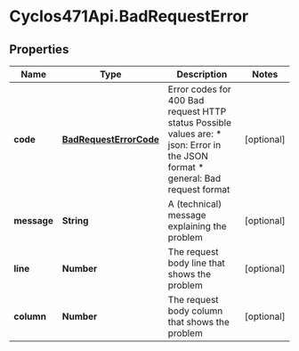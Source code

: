 # Cyclos471Api.BadRequestError

## Properties
Name | Type | Description | Notes
------------ | ------------- | ------------- | -------------
**code** | [**BadRequestErrorCode**](BadRequestErrorCode.md) | Error codes for 400 Bad request HTTP status  Possible values are: * json: Error in the JSON format * general: Bad request format  | [optional] 
**message** | **String** | A (technical) message explaining the problem | [optional] 
**line** | **Number** | The request body line that shows the problem | [optional] 
**column** | **Number** | The request body column that shows the problem | [optional] 


